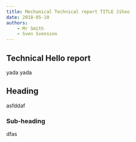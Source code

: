 ```yaml
---
title: Mechanical Technical report TITLE Jihoo
date: 2018-05-10
authors:
    - Mr Smith
    - Sven Svensson
---
```


## Technical Hello report

yada yada

## Heading 

asfddaf

### Sub-heading

dfas

